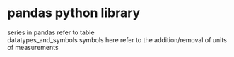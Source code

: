 # pandas python library
series in pandas refer to table<br>
datatypes_and_symbols symbols here refer to the addition/removal of units of measurements
